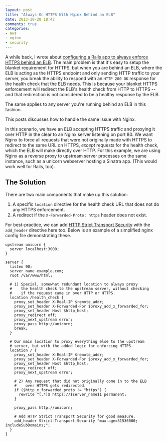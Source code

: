 ```yaml
---
layout: post
title: "Always-On HTTPS With Nginx Behind an ELB"
date: 2013-10-28 18:42
comments: true
categories:
- aws
- nginx
- security
---
```


A while back, I wrote about [configuring a Rails app to always enforce HTTPS behind an ELB](http://scottwb.com/blog/2013/02/06/always-on-https-with-rails-behind-an-elb/). The main problem is that it's easy to setup the blanket requirement for HTTPS, but when you are behind an ELB, where the ELB is acting as the HTTPS endpoint and only sending HTTP traffic to your server, you break the ability to respond with an `HTTP 200 OK` response for the health check that the ELB needs. This is because your blanket HTTPS enforcement will redirect the ELB's health check from HTTP to HTTPS -- and that redirection is not considered to be a healthy response by the ELB.

The same applies to any server you're running behind an ELB in this fashion.

This posts discusses how to handle the same issue with Nginx.

<!-- MORE -->

In this scenario, we have an ELB accepting HTTPS traffic and proxying it over HTTP in the clear to an Nginx server listening on port 80. We want Nginx to force all requests that were not originally made with HTTPS to redirect to the same URL on HTTPS, _except_ requests for the health check, which the ELB will make directly over HTTP. For this example, we are using Nginx as a reverse proxy to upstream server processes on the same instance, such as a unicorn webserver hosting a Sinatra app. (This would work well for Rails, too).

## The Solution

There are two main components that make up this solution:

1. A specific `location` directive for the health check URL that does not do any HTTPS enforcement.
2. A redirect if the `X-Forwarded-Proto: https` header does not exist.

For best-practice, we can add [HTTP Strict Transport Security](http://en.wikipedia.org/wiki/HTTP_Strict_Transport_Security) with the `add_header` directive here too. Below is an example of a simplified nginx config file demonstrating these.

```
upstream unicorn {
  server localhost:3000;
}

server {
  listen 90;
  server_name example.com;
  root /var/www/html;

  # 1) Special, somewhat redundant location to always proxy
  #    the health check to the upstream server, without checking
  #    if the request came in over HTTP or HTTPS.
  location /health_check {
    proxy_set_header X-Real-IP $remote_addr;
    proxy_set_header X-Forwarded-For $proxy_add_x_forwarded_for;
    proxy_set_header Host $http_host;
    proxy_redirect off;
    proxy_next_upstream error;
    proxy_pass http://unicorn;
    break;
  }

  # Our main location to proxy everything else to the upstream
  # server, but with the added logic for enforcing HTTPS.
  location / {
    proxy_set_header X-Real-IP $remote_addr;
    proxy_set_header X-Forwarded-For $proxy_add_x_forwarded_for;
    proxy_set_header Host $http_host;
    proxy_redirect off;
    proxy_next_upstream error;

    # 2) Any request that did not originally come in to the ELB
    #    over HTTPS gets redirected.
    if ($http_x_forwarded_proto != "https") {
      rewrite ^(.*)$ https://$server_name$1 permanent;
    }

    proxy_pass http://unicorn;

    # Add HTTP Strict Transport Security for good measure.
    add_header Strict-Transport-Security "max-age=31536000; includeSubDomains;";
  }
}
```
